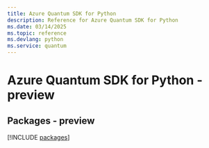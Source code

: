 ```yaml
---
title: Azure Quantum SDK for Python
description: Reference for Azure Quantum SDK for Python
ms.date: 03/14/2025
ms.topic: reference
ms.devlang: python
ms.service: quantum
---
```

# Azure Quantum SDK for Python - preview
## Packages - preview
[!INCLUDE [packages](quantum-index.md)]